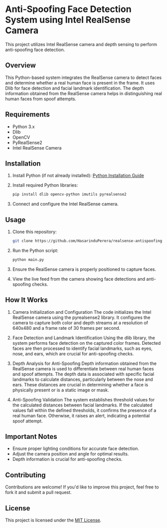 # Anti-Spoofing Face Detection System using Intel RealSense Camera

This project utilizes Intel RealSense camera and depth sensing to perform anti-spoofing face detection.

## Overview

This Python-based system integrates the RealSense camera to detect faces and determine whether a real human face is present in the frame. It uses Dlib for face detection and facial landmark identification. The depth information obtained from the RealSense camera helps in distinguishing real human faces from spoof attempts.

## Requirements

- Python 3.x
- Dlib
- OpenCV
- PyRealSense2
- Intel RealSense Camera

## Installation

1. Install Python (if not already installed): [Python Installation Guide](https://www.python.org/downloads/)
2. Install required Python libraries:

    ```bash
    pip install dlib opencv-python imutils pyrealsense2
    ```
3. Connect and configure the Intel RealSense camera.

## Usage

1. Clone this repository:

    ```bash
    git clone https://github.com/HasarinduPerera/realsense-antispoofing-facedetection.git
    ```

2. Run the Python script:

    ```bash
    python main.py
    ```

3. Ensure the RealSense camera is properly positioned to capture faces.

4. View the live feed from the camera showing face detections and anti-spoofing checks.

## How It Works

1. Camera Initialization and Configuration
The code initializes the Intel RealSense camera using the pyrealsense2 library. It configures the camera to capture both color and depth streams at a resolution of 640x480 and a frame rate of 30 frames per second.

2. Face Detection and Landmark Identification
Using the dlib library, the system performs face detection on the captured color frames. Detected faces are then processed to identify facial landmarks, such as eyes, nose, and ears, which are crucial for anti-spoofing checks.

3. Depth Analysis for Anti-Spoofing
Depth information obtained from the RealSense camera is used to differentiate between real human faces and spoof attempts. The depth data is associated with specific facial landmarks to calculate distances, particularly between the nose and ears. These distances are crucial in determining whether a face is physically present or is a static image or mask.

4. Anti-Spoofing Validation
The system establishes threshold values for the calculated distances between facial landmarks. If the calculated values fall within the defined thresholds, it confirms the presence of a real human face. Otherwise, it raises an alert, indicating a potential spoof attempt.

## Important Notes

- Ensure proper lighting conditions for accurate face detection.
- Adjust the camera position and angle for optimal results.
- Depth information is crucial for anti-spoofing checks.

## Contributing

Contributions are welcome! If you'd like to improve this project, feel free to fork it and submit a pull request.

## License

This project is licensed under the [MIT License](LICENSE).